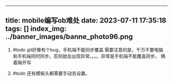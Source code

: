 
---
title: mobile编写ob难处
date: 2023-07-11 17:35:18
tags: []
index_img: ../banner_images/banne_photo96.png
---

1. #todo git好像有个bug，手机端不能同步覆盖
需要注意的是，千万不要电脑和手机端同时同步。否则就会出现异常。。。。异常是手机端不能覆盖同步。
俩着隔开写


2. #todo 还有模板头都需要手动去设置。






